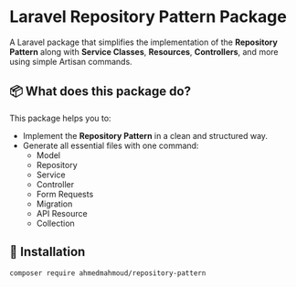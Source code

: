 # Laravel Repository Pattern Package

A Laravel package that simplifies the implementation of the **Repository Pattern** along with **Service Classes**, **Resources**, **Controllers**, and more using simple Artisan commands.

## 📦 What does this package do?

This package helps you to:

- Implement the **Repository Pattern** in a clean and structured way.
- Generate all essential files with one command:
  - Model
  - Repository
  - Service
  - Controller
  - Form Requests
  - Migration
  - API Resource
  - Collection

## 🚀 Installation

```bash
composer require ahmedmahmoud/repository-pattern


